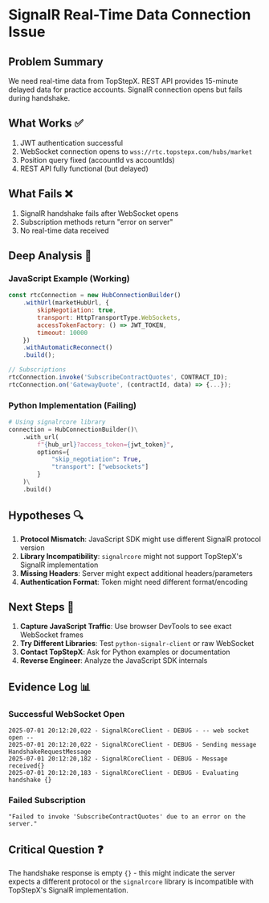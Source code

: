 # SignalR Real-Time Data Connection Issue

## Problem Summary
We need real-time data from TopStepX. REST API provides 15-minute delayed data for practice accounts. SignalR connection opens but fails during handshake.

## What Works ✅
1. JWT authentication successful
2. WebSocket connection opens to `wss://rtc.topstepx.com/hubs/market`
3. Position query fixed (accountId vs accountIds)
4. REST API fully functional (but delayed)

## What Fails ❌
1. SignalR handshake fails after WebSocket opens
2. Subscription methods return "error on server"
3. No real-time data received

## Deep Analysis 🧠

### JavaScript Example (Working)
```javascript
const rtcConnection = new HubConnectionBuilder()
    .withUrl(marketHubUrl, {
        skipNegotiation: true,
        transport: HttpTransportType.WebSockets,
        accessTokenFactory: () => JWT_TOKEN,
        timeout: 10000
    })
    .withAutomaticReconnect()
    .build();

// Subscriptions
rtcConnection.invoke('SubscribeContractQuotes', CONTRACT_ID);
rtcConnection.on('GatewayQuote', (contractId, data) => {...});
```

### Python Implementation (Failing)
```python
# Using signalrcore library
connection = HubConnectionBuilder()\
    .with_url(
        f"{hub_url}?access_token={jwt_token}",
        options={
            "skip_negotiation": True,
            "transport": ["websockets"]
        }
    )\
    .build()
```

## Hypotheses 🔍

1. **Protocol Mismatch**: JavaScript SDK might use different SignalR protocol version
2. **Library Incompatibility**: `signalrcore` might not support TopStepX's SignalR implementation
3. **Missing Headers**: Server might expect additional headers/parameters
4. **Authentication Format**: Token might need different format/encoding

## Next Steps 🚀

1. **Capture JavaScript Traffic**: Use browser DevTools to see exact WebSocket frames
2. **Try Different Libraries**: Test `python-signalr-client` or raw WebSocket
3. **Contact TopStepX**: Ask for Python examples or documentation
4. **Reverse Engineer**: Analyze the JavaScript SDK internals

## Evidence Log 📊

### Successful WebSocket Open
```
2025-07-01 20:12:20,022 - SignalRCoreClient - DEBUG - -- web socket open --
2025-07-01 20:12:20,022 - SignalRCoreClient - DEBUG - Sending message HandshakeRequestMessage
2025-07-01 20:12:20,182 - SignalRCoreClient - DEBUG - Message received{}
2025-07-01 20:12:20,183 - SignalRCoreClient - DEBUG - Evaluating handshake {}
```

### Failed Subscription
```
"Failed to invoke 'SubscribeContractQuotes' due to an error on the server."
```

## Critical Question ❓
The handshake response is empty `{}` - this might indicate the server expects a different protocol or the `signalrcore` library is incompatible with TopStepX's SignalR implementation.